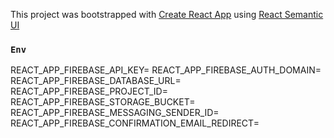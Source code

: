 This project was bootstrapped with [Create React App](https://github.com/facebook/create-react-app) using [React Semantic UI](https://react.semantic-ui.com/)

### `Env`

REACT_APP_FIREBASE_API_KEY=
REACT_APP_FIREBASE_AUTH_DOMAIN=
REACT_APP_FIREBASE_DATABASE_URL=
REACT_APP_FIREBASE_PROJECT_ID=
REACT_APP_FIREBASE_STORAGE_BUCKET=
REACT_APP_FIREBASE_MESSAGING_SENDER_ID=
REACT_APP_FIREBASE_CONFIRMATION_EMAIL_REDIRECT=



